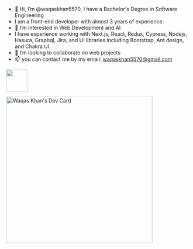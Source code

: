 - 👋 Hi, I’m @waqaskhan5570, I have a Bachelor's Degree in Software Engineering
- I am a front-end developer with almost 3 years of experience.
- 👀 I’m interested in Web Development and AI
- I have experience working with Next.js, React, Redux, Cypress, Nodejs, Hasura, Graphql, Jira, and UI libraries including Bootstrap, Ant design, and Chakra UI.
- 💞️ I’m looking to collaborate on web projects
- 📫 you can contact me by my email: waqaskhan5570@gmail.com

 [<img src="https://user-images.githubusercontent.com/46786384/209342378-7d2b97ce-95f6-478f-b1b4-8f8940db684d.png" width="60" height="60">][1]
 
[1]: https://www.linkedin.com/in/waqaskhan5570

<a href="https://app.daily.dev/waqaskhan5570"><img src="https://api.daily.dev/devcards/1ca19025ceff4edd9425cea66cd78421.png?r=e0z" width="400" alt="Waqas Khan's Dev Card"/></a>

